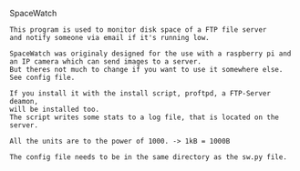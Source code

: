 SpaceWatch

    This program is used to monitor disk space of a FTP file server
    and notify someone via email if it's running low.

    SpaceWatch was originaly designed for the use with a raspberry pi and
    an IP camera which can send images to a server.
    But theres not much to change if you want to use it somewhere else.
    See config file.

    If you install it with the install script, proftpd, a FTP-Server deamon, 
    will be installed too.
    The script writes some stats to a log file, that is located on the server.

    All the units are to the power of 1000. -> 1kB = 1000B

    The config file needs to be in the same directory as the sw.py file.
